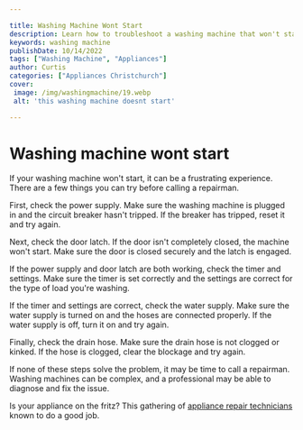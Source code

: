 ```yaml
---

title: Washing Machine Wont Start
description: Learn how to troubleshoot a washing machine that won't start, with a few easy steps - read on to find out more!
keywords: washing machine
publishDate: 10/14/2022
tags: ["Washing Machine", "Appliances"]
author: Curtis
categories: ["Appliances Christchurch"]
cover: 
 image: /img/washingmachine/19.webp
 alt: 'this washing machine doesnt start'

---
```


# Washing machine wont start

If your washing machine won't start, it can be a frustrating experience. There are a few things you can try before calling a repairman.

First, check the power supply. Make sure the washing machine is plugged in and the circuit breaker hasn't tripped. If the breaker has tripped, reset it and try again.

Next, check the door latch. If the door isn't completely closed, the machine won't start. Make sure the door is closed securely and the latch is engaged.

If the power supply and door latch are both working, check the timer and settings. Make sure the timer is set correctly and the settings are correct for the type of load you're washing.

If the timer and settings are correct, check the water supply. Make sure the water supply is turned on and the hoses are connected properly. If the water supply is off, turn it on and try again.

Finally, check the drain hose. Make sure the drain hose is not clogged or kinked. If the hose is clogged, clear the blockage and try again.

If none of these steps solve the problem, it may be time to call a repairman. Washing machines can be complex, and a professional may be able to diagnose and fix the issue.

Is your appliance on the fritz? This gathering of <a href="/pages/appliance-repair-technicians/">appliance repair technicians</a> known to do a good job.